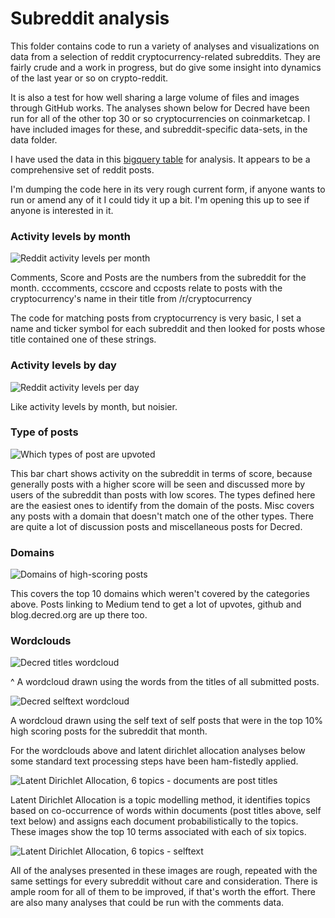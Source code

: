 # Subreddit analysis

This folder contains code to run a variety of analyses and visualizations on data from a selection of reddit cryptocurrency-related subreddits. They are fairly crude and a work in progress, but do give some insight into dynamics of the last year or so on crypto-reddit. 

It is also a test for how well sharing a large volume of files and images through GitHub works. The analyses shown below for Decred have been run for all of the other top 30 or so cryptocurrencies on coinmarketcap. I have included images for these, and subreddit-specific data-sets, in the data folder.

I have used the data in this [bigquery table](https://bigquery.cloud.google.com/dataset/fh-bigquery:reddit_posts)  for analysis. It appears to be a comprehensive set of reddit posts.

I'm dumping the code here in its very rough current form, if anyone wants to run or amend any of it I could tidy it up a bit. I'm opening this up to see if anyone is interested in it.

### Activity levels by month

![Reddit activity levels per month](subreddit-charts/img/activity-by-month-decred.png)

Comments, Score and Posts are the numbers from the subreddit for the month. cccomments, ccscore and ccposts relate to posts with the cryptocurrency's name in their title from /r/cryptocurrency

The code for matching posts from cryptocurrency is very basic, I set a name and ticker symbol for each subreddit and then looked for posts whose title contained one of these strings.

### Activity levels by day

![Reddit activity levels per day](subreddit-charts/img/activity-by-day-decred.png)

Like activity levels by month, but noisier. 

### Type of posts

![Which types of post are upvoted](subreddit-charts/img/type-bar-decred.png)

This bar chart shows activity on the subreddit in terms of score, because generally posts with a higher score will be seen and discussed more by users of the subreddit than posts with low scores. The types defined here are the easiest ones to identify from the domain of the posts. Misc covers any posts with a domain that doesn't match one of the other types. There are quite a lot of discussion posts and miscellaneous posts for Decred.

### Domains

![Domains of high-scoring posts](subreddit-charts/img/domains-decred.png)

This covers the top 10 domains which weren't covered by the categories above. Posts linking to Medium tend to get a lot of upvotes, github and blog.decred.org are up there too.

### Wordclouds



![Decred titles wordcloud](subreddit-charts/img/decred-wordcloud-title.png)

^ A wordcloud drawn using the words from the titles of all submitted posts.

![Decred selftext wordcloud](subreddit-charts/img/decred-wordcloud-selftext.png)

A wordcloud drawn using the self text of self posts that were in the top 10% high scoring posts for the subreddit that month.

For the wordclouds above and latent dirichlet allocation analyses below some standard text processing steps have been ham-fistedly applied.

![Latent Dirichlet Allocation, 6 topics - documents are post titles](subreddit-charts/img/decred-title-lda6-top10terms.png)

Latent Dirichlet Allocation is a topic modelling method, it identifies topics based on co-occurrence of words within documents (post titles above, self text below) and assigns each document probabilistically to the topics. These images show the top 10 terms associated with each of six topics. 



![Latent Dirichlet Allocation, 6 topics - selftext](subreddit-charts/img/decred-self-lda6-top10terms.png)

All of the analyses presented in these images are rough, repeated with the same settings for every subreddit without care and consideration. There is ample room for all of them to be improved, if that's worth the effort. There are also many analyses that could be run with the comments data.